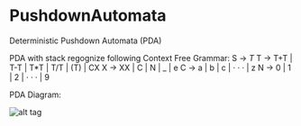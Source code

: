 # PushdownAutomata

Deterministic Pushdown Automata (PDA)


PDA with stack regognize following Context Free Grammar:
S -> $T$
T -> T+T | T-T | T*T | T/T | (T) | CX
X -> XX | C | N | _ | e
C -> a | b | c | · · · | z
N -> 0 | 1 | 2 | · · · | 9

PDA Diagram:

![alt tag](https://github.com/virajbhalala/PushdownAutomata/blob/master/PDA.png)
